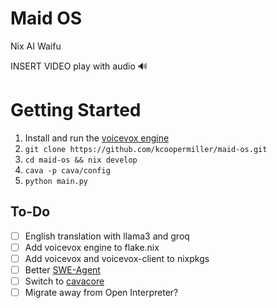 # Maid OS
Nix AI Waifu

INSERT VIDEO
play with audio 🔊


# Getting Started
1. Install and run the [voicevox engine](https://github.com/VOICEVOX/voicevox_engine)
2. `git clone https://github.com/kcoopermiller/maid-os.git`
3. `cd maid-os && nix develop`
4. `cava -p cava/config`
5. `python main.py`


## To-Do
- [ ] English translation with llama3 and groq
- [ ] Add voicevox engine to flake.nix
- [ ] Add voicevox and voicevox-client to nixpkgs
- [ ] Better [SWE-Agent](https://github.com/princeton-nlp/SWE-agent)
- [ ] Switch to [cavacore](https://github.com/karlstav/cava/blob/master/CAVACORE.md)
- [ ] Migrate away from Open Interpreter?
